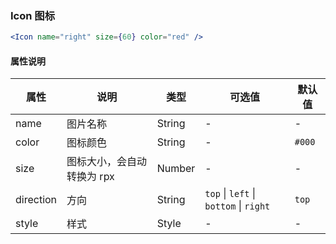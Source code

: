 ### Icon 图标

```jsx
<Icon name="right" size={60} color="red" />
```

#### 属性说明

| **属性**  | **说明**                   | **类型** | **可选值**                             | **默认值** |
| --------- | -------------------------- | -------- | -------------------------------------- | ---------- |
| name      | 图片名称                   | String   | -                                      | -          |
| color     | 图标颜色                   | String   | -                                      | `#000`     |
| size      | 图标大小，会自动转换为 rpx | Number   | -                                      | -          |
| direction | 方向                       | String   | `top` \| `left` \| `bottom` \| `right` | `top`      |
| style     | 样式                       | Style    | -                                      | -          |

